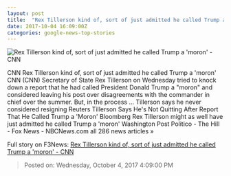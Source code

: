 ```yaml
---
layout: post
title:  "Rex Tillerson kind of, sort of just admitted he called Trump a 'moron' - CNN"
date: 2017-10-04 16:09:00Z
categories: google-news-top-stories
---
```


![Rex Tillerson kind of, sort of just admitted he called Trump a 'moron' - CNN](http://i2.cdn.cnn.com/cnnnext/dam/assets/171004093538-01-tillerson-trump-lead-image-super-tease.jpg)

CNN Rex Tillerson kind of, sort of just admitted he called Trump a 'moron' CNN (CNN) Secretary of State Rex Tillerson on Wednesday tried to knock down a report that he had called President Donald Trump a "moron" and considered leaving his post over disagreements with the commander in chief over the summer. But, in the process ... Tillerson says he never considered resigning Reuters Tillerson Says He's Not Quitting After Report That He Called Trump a 'Moron' Bloomberg Rex Tillerson might as well have just admitted he called Trump a 'moron' Washington Post Politico - The Hill - Fox News - NBCNews.com all 286 news articles »


Full story on F3News: [Rex Tillerson kind of, sort of just admitted he called Trump a 'moron' - CNN](http://www.f3nws.com/n/FKgsNC)

> Posted on: Wednesday, October 4, 2017 4:09:00 PM

